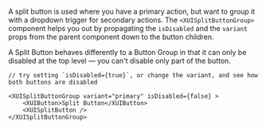 A split button is used where you have a primary action, but want to group it with a dropdown trigger for secondary actions.
The `<XUISplitButtonGroup>` component helps you out by propagating the `isDisabled` and the `variant` props from the parent component down to the button children.

A Split Button behaves differently to a Button Group in that it can only be disabled at the top level — you can't disable only part of the button.

```
// try setting `isDisabled={true}`, or change the variant, and see how both buttons are disabled

<XUISplitButtonGroup variant="primary" isDisabled={false} >
	<XUIButton>Split Button</XUIButton>
	<XUISplitButton />
</XUISplitButtonGroup>
```
